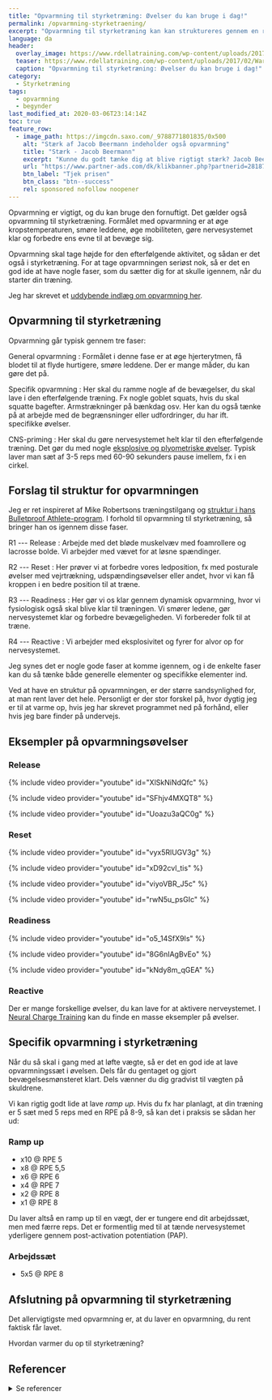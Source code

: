 ```yaml
---
title: "Opvarmning til styrketræning: Øvelser du kan bruge i dag!"
permalink: /opvarmning-styrketraening/
excerpt: "Opvarmning til styrketræning kan kan struktureres gennem en række faser, fx generel, dynamisk, specifik og en forberedelse af nervesystemet."
language: da
header:
  overlay_image: https://www.rdellatraining.com/wp-content/uploads/2017/02/Warm-up-1.jpg
  teaser: https://www.rdellatraining.com/wp-content/uploads/2017/02/Warm-up-1.jpg
  caption: "Opvarmning til styrketræning: Øvelser du kan bruge i dag!"
category:
  - Styrketræning
tags:
  - opvarmning
  - begynder
last_modified_at: 2020-03-06T23:14:14Z
toc: true
feature_row:
  - image_path: https://imgcdn.saxo.com/_9788771801835/0x500
    alt: "Stærk af Jacob Beermann indeholder også opvarmning"
    title: "Stærk - Jacob Beermann"
    excerpt: "Kunne du godt tænke dig at blive rigtigt stærk? Jacob Beermann har med bogen Stærk skrevet en god og grundig introduktion til hvordan man styrketræner bedst, og hvordan man laver opvarmning til styrketræning."
    url: "https://www.partner-ads.com/dk/klikbanner.php?partnerid=28187&bannerid=43264&htmlurl=https://www.saxo.com/dk/staerk_jacob-beermann_haeftet_9788771801835"
    btn_label: "Tjek prisen"
    btn_class: "btn--success"
    rel: sponsored nofollow noopener
---
```


Opvarmning er vigtigt, og du kan bruge den fornuftigt. Det gælder også opvarmning til styrketræning. Formålet med opvarmning er at øge kropstemperaturen, smøre leddene, øge mobiliteten, gøre nervesystemet klar og forbedre ens evne til at bevæge sig.

Opvarmning skal tage højde for den efterfølgende aktivitet, og sådan er det også i styrketræning. For at tage opvarmningen seriøst nok, så er det en god ide at have nogle faser, som du sætter dig for at skulle igennem, når du starter din træning.

Jeg har skrevet et [uddybende indlæg om opvarmning her](/opvarmning/).

## Opvarmning til styrketræning

Opvarmning går typisk gennem tre faser:

General opvarmning
: Formålet i denne fase er at øge hjerterytmen, få blodet til at flyde hurtigere, smøre leddene. Der er mange måder, du kan gøre det på.

Specifik opvarmning
: Her skal du ramme nogle af de bevægelser, du skal lave i den efterfølgende træning. Fx nogle goblet squats, hvis du skal squatte bagefter. Armstrækninger på bænkdag osv. Her kan du også tænke på at arbejde med de begrænsninger eller udfordringer, du har ift. specifikke øvelser.

CNS-priming
: Her skal du gøre nervesystemet helt klar til den efterfølgende træning. Det gør du med nogle [eksplosive og plyometriske øvelser](/plyometrisk-traening/). Typisk laver man sæt af 3-5 reps med 60-90 sekunders pause imellem, fx i en cirkel.

## Forslag til struktur for opvarmningen

Jeg er ret inspireret af Mike Robertsons træningstilgang og [struktur i hans Bulletproof Athlete-program](/artikel/bulletproof-athlete/). I forhold til opvarmning til styrketræning, så bringer han os igennem disse faser.

R1 --- Release
: Arbejde med det bløde muskelvæv med foamrollere og lacrosse bolde. Vi arbejder med vævet for at løsne spændinger.

R2 --- Reset
: Her prøver vi at forbedre vores ledposition, fx med posturale øvelser med vejrtrækning, udspændingsøvelser eller andet, hvor vi kan få kroppen i en bedre position til at træne.

R3 --- Readiness
: Her gør vi os klar gennem dynamisk opvarmning, hvor vi fysiologisk også skal blive klar til træningen. Vi smører ledene, gør nervesystemet klar og forbedre bevægeligheden. Vi forbereder folk til at træne.

R4 --- Reactive
: Vi arbejder med eksplosivitet og fyrer for alvor op for nervesystemet.

Jeg synes det er nogle gode faser at komme igennem, og i de enkelte faser kan du så tænke både generelle elementer og specifikke elementer ind.

Ved at have en struktur på opvarmningen, er der større sandsynlighed for, at man rent laver det hele. Personligt er der stor forskel på, hvor dygtig jeg er til at varme op, hvis jeg har skrevet programmet ned på forhånd, eller hvis jeg bare finder på undervejs.

## Eksempler på opvarmningsøvelser

### Release

{% include video provider="youtube" id="XlSkNiNdQfc" %}

{% include video provider="youtube" id="SFhjv4MXQT8" %}

{% include video provider="youtube" id="Uoazu3aQC0g" %}

### Reset

{% include video provider="youtube" id="vyx5RlUGV3g" %}

{% include video provider="youtube" id="xD92cvl_tis" %}

{% include video provider="youtube" id="viyoVBR_J5c" %}

{% include video provider="youtube" id="rwN5u_psGIc" %}

### Readiness

{% include video provider="youtube" id="o5_14SfX9Is" %}

{% include video provider="youtube" id="8G6nIAgBvEo" %}

{% include video provider="youtube" id="kNdy8m_qGEA" %}

### Reactive

Der er mange forskellige øvelser, du kan lave for at aktivere nerveystemet. I [Neural Charge Training](https://www.t-nation.com/workouts/neural-charge-training) kan du finde en masse eksempler på øvelser.

## Specifik opvarmning i styrketræning

Når du så skal i gang med at løfte vægte, så er det en god ide at lave opvarmningssæt i øvelsen. Dels får du gentaget og gjort bevægelsesmønsteret klart. Dels vænner du dig gradvist til vægten på skuldrene.

Vi kan rigtig godt lide at lave _ramp up_. Hvis du fx har planlagt, at din træning er 5 sæt med 5 reps med en RPE på 8-9, så kan det i praksis se sådan her ud:

### Ramp up

- x10 @ RPE 5
- x8 @ RPE 5,5
- x6 @ RPE 6
- x4 @ RPE 7
- x2 @ RPE 8
- x1 @ RPE 8

Du laver altså en ramp up til en vægt, der er tungere end dit arbejdssæt, men med færre reps. Det er formentlig med til at tænde nervesystemet yderligere gennem post-activation potentiation (PAP).

### Arbejdssæt

- 5x5 @ RPE 8

## Afslutning på opvarmning til styrketræning

Det allervigtigste med opvarmning er, at du laver en opvarmning, du rent faktisk får lavet.

Hvordan varmer du op til styrketræning?

## Referencer

<details markdown="1">
  <summary>Se referencer</summary>

- [Most intelligent way to warm up](https://www.t-nation.com/training/most-intelligent-way-to-warm-up)
- [The simple 7 warmup](https://www.t-nation.com/training/the-simple-7-warm-up)
- [The lifters 10 minutes warmup](https://www.t-nation.com/training/tip-the-lifters-10-minute-warm-up)
- [Foam rolling isn't stretching, but still important](https://deansomerset.com/foam-rolling-isnt-stretching-still-important/)
- [The most efficient Warm-Ups, Period](https://www.t-nation.com/training/the-most-efficient-warm-ups-period)
- [Agile 8](https://breakingmuscle.com/workouts/use-the-agile-8-to-warm-up-quickly/)
</details>
